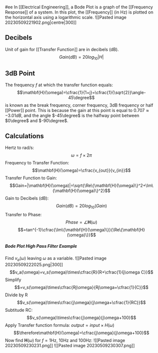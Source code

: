#ee
In [[Electrical Engineering]], a Bode Plot is a graph of the [[Frequency Response]] of a system. In this plot, the [[Frequency]] (in Hz) is plotted on the horizontal axis using a logarithmic scale.
![[Pasted image 20230509221902.png|centre|300]]
## Decibels
Unit of gain for [[Transfer Function]] are in decibels (dB).
$$Gain(dB)  = 20log_{10}|H|$$
## 3dB Point
The frequency $f$ at which the transfer function equals:
$$\mathbf{H}(\omega)=\cfrac{1}{1+j}=\cfrac{1}{\sqrt{2}}\angle-45\degree$$
is known as the break frequency, corner frequency, 3dB frequency or half [[Power]] point. This is because the gain at this point is equal to $0.707\approx -3.01dB$, and the angle $-45\degree$ is the halfway point between $0\degree$ and $-90\degree$.

## Calculations
Hertz to rad/s:
$$\omega = f\times2\pi$$
Frequency to Transfer Function:
$$\mathbf{H}(\omega)=\cfrac{v_{out}}{v_{in}}$$
Transfer Function to Gain:
$$Gain=|\mathbf{H}(\omega)|=\sqrt{\Re\{\mathbf{H}(\omega)\}^2+\Im\{\mathbf{H}(\omega)\}^2}$$
Gain to Decibels (dB):
$$Gain(dB)=20log_{10}(Gain)$$
Transfer to Phase:
$$Phase = \angle\mathbf{H}(\omega)$$
 $$=tan^{-1}\cfrac{\Im\{\mathbf{H}(\omega)\}}{\Re\{\mathbf{H}(\omega)\}}$$
##### Bode Plot High Pass Filter Example
Find $v_a(\omega)$ leaving $\omega$ as a variable.
![[Pasted image 20230509222025.png|300]]
$$v_a(\omega)=v_s(\omega)\times\cfrac{R}{R+\cfrac{1}{j\omega C}}$$
Simplify
$$=v_s(\omega)\times\cfrac{Rj\omega}{Rj\omega+\cfrac{1}{C}}$$
Divide by R
$$v_s(\omega)\times\cfrac{j\omega}{j\omega+\cfrac{1}{RC}}$$
Subtitude RC: 
$$v_s(\omega)\times\cfrac{j\omega}{j\omega+100}$$
Apply Transfer function formula: $output=input\times H(\omega)$
$$\therefore\mathbf{H}(\omega)=\cfrac{j\omega}{j\omega+100}$$
Now find $\mathbf{H}(\omega)$ for $f=1$Hz, 10Hz and 100Hz:
![[Pasted image 20230509230231.png]]
![[Pasted image 20230509230307.png]]
